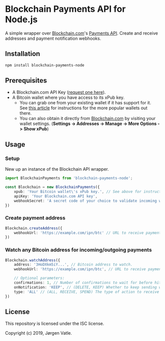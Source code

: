 # Blockchain Payments API for Node.js
A simple wrapper over [Blockchain.com](https://www.blockchain.com/)'s 
[Payments API](https://www.blockchain.com/api/api_receive). Create and receive addresses and payment notification 
webhooks.

## Installation
```bash
npm install blockchain-payments-node
```

## Prerequisites
- A Blockchain.com API Key ([request one here](https://api.blockchain.info/v2/apikey/request/)).
- A Bitcoin wallet where you have access to its xPub key.
    - You can grab one from your existing wallet if it has support for it. 
    See [this article](https://blog.blockonomics.co/how-to-find-your-xpub-key-with-these-8-popular-bitcoin-wallets-ce8ea665ffdc)
    for instructions for the more popular wallets out there.
    - You can also obtain it directly from [Blockchain.com](https://blockchain.com) by visiting your wallet settings. 
    (**Settings -> Addresses -> Manage -> More Options -> Show xPub**)

## Usage

### Setup
New up an instance of the Blockchain API wrapper.
```typescript
import BlockchainPayments from 'blockchain-payments-node';

const Blockchain = new BlockchainPayments({
    xpub: 'Your Bitcoin wallet\'s xPub key.', // See above for instructions on creating one.
    apiKey: 'Your Blockchain.com API key',
    webhookSecret: 'A secret code of your choice to validate incoming webhooks',
})
```

### Create payment address
```typescript
Blockchain.createAddress({
    webhookUrl: 'https://example.com/ipn/btc' // URL to receive payment notification requests on.
})
```

### Watch any Bitcoin address for incoming/outgoing payments
```typescript
Blockchain.watchAddress({
    address: '3HoDXkm5iY...', // Bitcoin address to watch.
    webhookUrl: 'https://example.com/ipn/btc', // URL to receive payment notification requests on.

    // Optional parameters:
    confirmations: 1, // Number of confirmations to wait for before hitting the specified webhook URL. (default: 1)
    onNotification: 'KEEP', // (DELETE, KEEP) Whether to keep sending webhooks to the specified URL once requested confirmations has been reached. (Default: 'Keep')
    type: 'ALL' // (ALL, RECEIVE, SPEND) The type of action to receive notifications for. (default: 'ALL') Useful if you only want to track incoming payments.
})
```

## License
This repository is licensed under the ISC license.

Copyright (c) 2019, Jørgen Vatle.